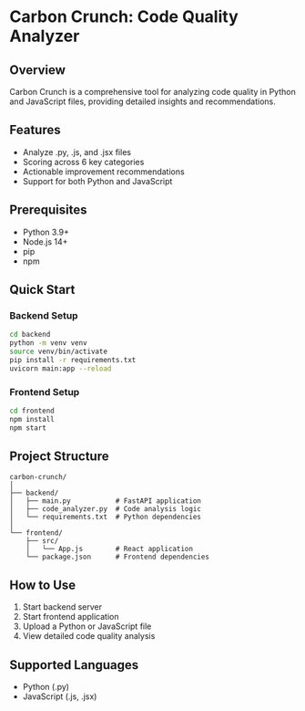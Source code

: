 # Carbon Crunch: Code Quality Analyzer

## Overview
Carbon Crunch is a comprehensive tool for analyzing code quality in Python and JavaScript files, providing detailed insights and recommendations.

## Features
- Analyze .py, .js, and .jsx files
- Scoring across 6 key categories
- Actionable improvement recommendations
- Support for both Python and JavaScript

## Prerequisites
- Python 3.9+
- Node.js 14+
- pip
- npm

## Quick Start

### Backend Setup
```bash
cd backend
python -m venv venv
source venv/bin/activate
pip install -r requirements.txt
uvicorn main:app --reload
```

### Frontend Setup
```bash
cd frontend
npm install
npm start
```

## Project Structure
```
carbon-crunch/
│
├── backend/
│   ├── main.py           # FastAPI application
│   ├── code_analyzer.py  # Code analysis logic
│   └── requirements.txt  # Python dependencies
│
└── frontend/
    ├── src/
    │   └── App.js        # React application
    └── package.json      # Frontend dependencies
```

## How to Use
1. Start backend server
2. Start frontend application
3. Upload a Python or JavaScript file
4. View detailed code quality analysis

## Supported Languages
- Python (.py)
- JavaScript (.js, .jsx)
